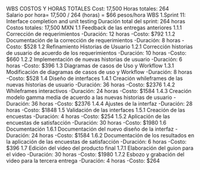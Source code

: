 WBS COSTOS Y HORAS TOTALES
Cost: 17,500
Horas totales: 264  
Salario por hora= 17,500 / 264 (horas) = $66 pesos/hora 
WBS 
1.Sprint 11: Interface completion and unit testing
Duración total del sprint: 264 horas
Costos totales: 17,500 MXN
 1.1 Feedback de las entregas anteriores
1.1.1	Corrección de requerimientos 
-Duración: 12 horas 
-Costo: $792
1.1.2	Documentación de la corrección de requerimientos 
-Duración: 8 horas 
-Costo: $528
1.2	Refinamiento Historias de Usuario 
1.2.1	Corrección historias de usuario de acuerdo de los requerimientos 
-Duración: 10 horas
-Costo: $660
1.2.2	Implementación de nuevas historias de usuario
-Duración: 6 horas
-Costo: $396
1.3	Diagramas de casos de Uso y Workflow 
1.3.1	Modificación de diagramas de casos de uso y Workflow 
-Duración: 8 horas
-Costo: $528
1.4	Diseño de interfaces 
1.4.1	Creación whileframes de las nuevas historias de usuario
-Duración: 36 horas 
-Costo: $2376
1.4.2	Whileframes interactivos 
-Duración: 24 horas 
-Costo: $1584
1.4.3	Creación modelo gamma media de acuerdo a las nuevas historias de usuario
-Duración: 36 horas
-Costo: $2376
1.4.4	Ajustes de la interfaz 
-Duración: 28 horas
-Costo: $1848
1.5	Validación de las interfaces 
1.5.1	Creación de las encuestas 
-Duración: 4 horas 
-Costo: $254
1.5.2	Aplicación de las encuestas de satisfacción
-Duración: 30 horas
-Costo: $1980
1.6	Documentación 
1.6.1	Documentación del nuevo diseño de la interfaz 
-Duración: 24 horas
-Costo: $1584
1.6.2	Documentación de los resultados en la aplicación de las encuestas de satisfacción
-Duración: 6 horas
-Costo: $396
1.7	Edición del video del producto final
1.7.1	Elaboración del guion para el video
-Duración: 30 horas 
-Costo: $1980
1.7.2	Esbozo y grabación del video para la tercera entrega
-Duración: 4 horas
-Costo: $264
